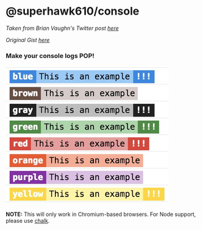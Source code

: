 # @superhawk610/console

_Taken from Brian Vaughn's Twitter post [here](https://twitter.com/brian_d_vaughn/status/1025193946757050368)_

_Original Gist [here](https://gist.github.com/bvaughn/810d50d6ade25b784728873daabb905e)_

### Make your console logs **POP**!

![demo](screenshots/overview.jpg)

**NOTE:** This will only work in Chromium-based browsers. For Node support, please use [chalk](https://www.npmjs.com/package/chalk).
